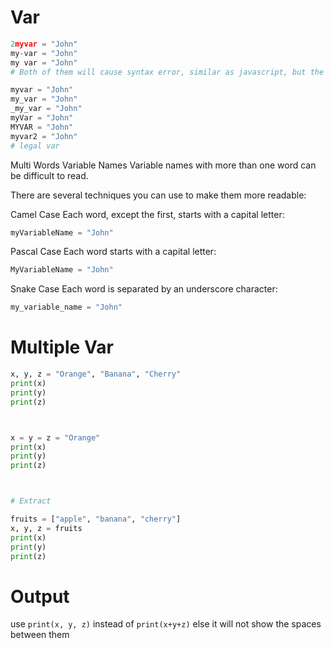 # Var
```py
2myvar = "John"
my-var = "John"
my var = "John"
# Both of them will cause syntax error, similar as javascript, but the first of them will throw error in python
```
```py
myvar = "John"
my_var = "John"
_my_var = "John"
myVar = "John"
MYVAR = "John"
myvar2 = "John"
# legal var
```
Multi Words Variable Names
Variable names with more than one word can be difficult to read.

There are several techniques you can use to make them more readable:

Camel Case
Each word, except the first, starts with a capital letter:

```py
myVariableName = "John"
```
Pascal Case
Each word starts with a capital letter:
```py
MyVariableName = "John"
```
Snake Case
Each word is separated by an underscore character:
```py
my_variable_name = "John"
```
# Multiple Var
```py
x, y, z = "Orange", "Banana", "Cherry"
print(x)
print(y)
print(z)



x = y = z = "Orange"
print(x)
print(y)
print(z)



# Extract

fruits = ["apple", "banana", "cherry"]
x, y, z = fruits
print(x)
print(y)
print(z)
```

# Output
use `print(x, y, z)` instead of `print(x+y+z)` else it will not show the spaces between them